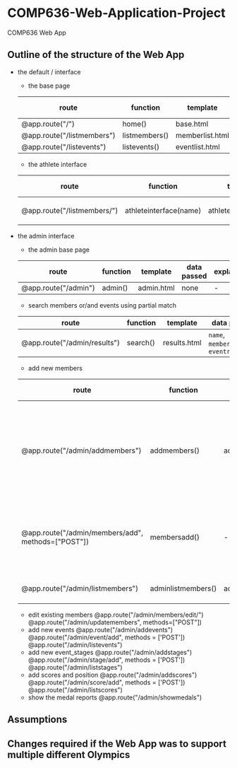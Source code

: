 # COMP636-Web-Application-Project
COMP636 Web App

## Outline of the structure of the Web App

- the default / interface
  - the base page
  
  | route | function | template | data passed | explanation |
  | --- | --- | --- | --- | --- |
  | @app.route("/") | home() | base.html | none | - |
  | @app.route("/listmembers") | listmembers() | memberlist.html | `memberlist` | - |
  | @app.route("/listevents") | listevents() | eventlist.html | `eventlist` | - |
  - the athlete interface
  
  | route | function | template | data passed | explanation |
  | --- | --- | --- | --- | --- |
  | @app.route("/listmembers/<name>") | athleteinterface(name) | athleteinterface.html | `name`, `athleteinfo`, `eventinfo` | - | 
- the admin interface
  - the admin base page
  
  | route | function | template | data passed | explanation |
  | --- | --- | --- | --- | --- |
  | @app.route("/admin") | admin() | admin.html | none | - |
  - search members or/and events using partial match
  
  | route | function | template | data passed | explanation |
  | --- | --- | --- | --- | --- |
  | @app.route("/admin/results") | search()| results.html| `name`, `memberresults`, `eventresults` | - |
  - add new members
  
  | route | function | template | data passed | explanation |
  | --- | --- | --- | --- | --- |
  | @app.route("/admin/addmembers") | addmembers() | addmembers.html | `teamid` | addmembers() pass the available team id in database (`teamid`) to addmembers.html to display the form with limited team id choice for users to input the data | 
  | @app.route("/admin/members/add", methods=["POST"]) | membersadd() | - | `memberid`, `teamid`, `firstname`, `lastname`, `city`, `birthdate` | admembers.html pass the input data to membersadd(), membersadd() then insert the data into database |
  | @app.route("/admin/listmembers") | adminlistmembers() | adminmemberlist.html | `memberlist` | display the updated member list |
  - edit existing members
  @app.route("/admin/members/edit/<memberid>")
  @app.route("/admin/updatemembers", methods=["POST"])
  - add new events
  @app.route("/admin/addevents")
  @app.route("/admin/event/add", methods = ['POST'])
  @app.route("/admin/listevents")
  - add new event_stages
  @app.route("/admin/addstages")
  @app.route("/admin/stage/add", methods = ['POST'])
  @app.route("/admin/liststages")
  - add scores and position
  @app.route("/admin/addscores")
  @app.route("/admin/score/add", methods = ['POST'])
  @app.route("/admin/listscores")
  - show the medal reports
  @app.route("/admin/showmedals")


## Assumptions


## Changes required if the Web App was to support multiple different Olympics
